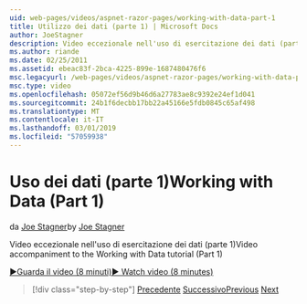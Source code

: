 ```yaml
---
uid: web-pages/videos/aspnet-razor-pages/working-with-data-part-1
title: Utilizzo dei dati (parte 1) | Microsoft Docs
author: JoeStagner
description: Video eccezionale nell'uso di esercitazione dei dati (parte 1)
ms.author: riande
ms.date: 02/25/2011
ms.assetid: ebeac83f-2bca-4225-899e-1687480476f6
msc.legacyurl: /web-pages/videos/aspnet-razor-pages/working-with-data-part-1
msc.type: video
ms.openlocfilehash: 05072ef56d9b46d6a27783ae8c9392e24ef1d041
ms.sourcegitcommit: 24b1f6decbb17bb22a45166e5fdb0845c65af498
ms.translationtype: MT
ms.contentlocale: it-IT
ms.lasthandoff: 03/01/2019
ms.locfileid: "57059938"
---
```

<a name="working-with-data-part-1"></a><span data-ttu-id="f35c8-103">Uso dei dati (parte 1)</span><span class="sxs-lookup"><span data-stu-id="f35c8-103">Working with Data (Part 1)</span></span>
====================
<span data-ttu-id="f35c8-104">da [Joe Stagner](https://github.com/JoeStagner)</span><span class="sxs-lookup"><span data-stu-id="f35c8-104">by [Joe Stagner](https://github.com/JoeStagner)</span></span>

<span data-ttu-id="f35c8-105">Video eccezionale nell'uso di esercitazione dei dati (parte 1)</span><span class="sxs-lookup"><span data-stu-id="f35c8-105">Video accompaniment to the Working with Data tutorial (Part 1)</span></span>

[<span data-ttu-id="f35c8-106">&#9654;Guarda il video (8 minuti)</span><span class="sxs-lookup"><span data-stu-id="f35c8-106">&#9654; Watch video (8 minutes)</span></span>](https://channel9.msdn.com/Blogs/ASP-NET-Site-Videos/working-with-data-part-1)

> [!div class="step-by-step"]
> <span data-ttu-id="f35c8-107">[Precedente](working-with-forms-part-2.md)
> [Successivo](working-with-data-part-2.md)</span><span class="sxs-lookup"><span data-stu-id="f35c8-107">[Previous](working-with-forms-part-2.md)
[Next](working-with-data-part-2.md)</span></span>
